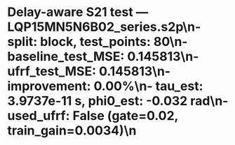 # Delay-aware S21 test — LQP15MN5N6B02_series.s2p\n- split: block, test_points: 80\n- baseline_test_MSE: 0.145813\n- ufrf_test_MSE: 0.145813\n- improvement: 0.00%\n- tau_est: 3.9737e-11 s, phi0_est: -0.032 rad\n- used_ufrf: False (gate=0.02, train_gain=0.0034)\n